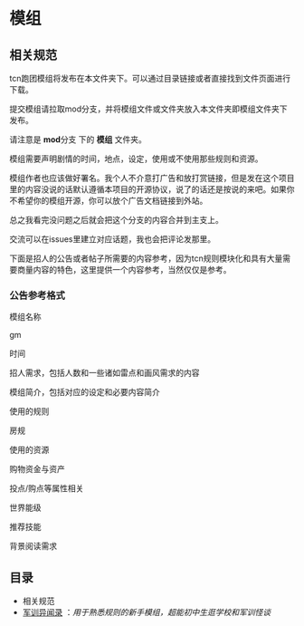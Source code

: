# 模组

## 相关规范

tcn跑团模组将发布在本文件夹下。可以通过目录链接或者直接找到文件页面进行下载。

提交模组请拉取mod分支，并将模组文件或文件夹放入本文件夹即模组文件夹下发布。

请注意是 **mod**分支 下的 **模组** 文件夹。

模组需要声明剧情的时间，地点，设定，使用或不使用那些规则和资源。

模组作者也应该做好署名。我个人不介意打广告和放打赏链接，但是发在这个项目里的内容没说的话默认遵循本项目的开源协议，说了的话还是按说的来吧。如果你不希望你的模组开源，你可以放个广告文档链接到外站。

总之我看完没问题之后就会把这个分支的内容合并到主支上。

交流可以在issues里建立对应话题，我也会把评论发那里。

下面是招人的公告或者帖子所需要的内容参考，因为tcn规则模块化和具有大量需要商量内容的特色，这里提供一个内容参考，当然仅仅是参考。

### 公告参考格式

模组名称

gm

时间

招人需求，包括人数和一些诸如雷点和画风需求的内容

模组简介，包括对应的设定和必要内容简介

使用的规则

房规

使用的资源

购物资金与资产

投点/购点等属性相关

世界能级

推荐技能

背景阅读需求

## 目录

* 相关规范
* [军训异闻录](军训异闻录.docx)  ：*用于熟悉规则的新手模组，超能初中生逛学校和军训怪谈*